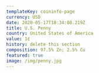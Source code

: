 ```yaml
---
templateKey: coininfo-page
currency: USD
date: 2020-05-17T18:34:08.219Z
title: U.S. Penny
country: United States of America
value: 1¢
history: delete this section
composition: 97.5% Zn; 2.5% Cu
featured: true
image: /img/penny.jpg
---
```


